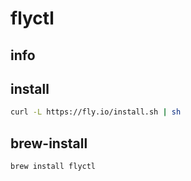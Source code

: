# flyctl

## info

## install
```sh
curl -L https://fly.io/install.sh | sh
```

## brew-install
```sh
brew install flyctl
```

